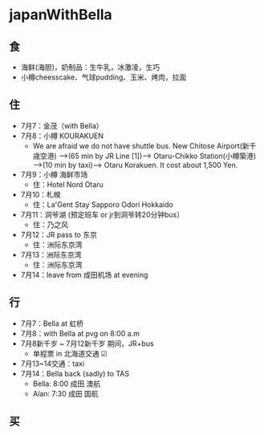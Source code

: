 # japanWithBella
## 食
  - 海鲜(海胆)，奶制品：生牛乳，冰激凌，生巧
  - 小樽cheesscake、气球pudding、玉米、烤肉，拉面
## 住
  - 7月7：金茂（with Bella）
  - 7月8：小樽 KOURAKUEN
    - We are afraid we do not have shuttle bus.
New Chitose Airport(新千歳空港) —->(65 min by JR Line [1])—-> Otaru-Chikko Station(小樽築港) —->(10 min by taxi)—-> Otaru Korakuen. It cost about 1,500 Yen.
  - 7月9：小樽 海鲜市场
    - 住：Hotel Nord Otaru
  - 7月10：札幌
    - 住：La'Gent Stay Sapporo Odori Hokkaido
  - 7月11：洞爷湖  (预定班车 or jr到洞爷转20分钟bus）
    - 住：乃之风
  - 7月12：JR pass to 东京
    - 住：洲际东京湾
  - 7月13：洲际东京湾
    - 住：洲际东京湾
  - 7月14：leave from 成田机场 at evening
## 行
  - 7月7：Bella at 虹桥
  - 7月8：with Bella at pvg on 8:00 a.m
  - 7月8新千岁 ~ 7月12新千岁 期间，JR+bus
    - 单程票 in 北海道交通  ☑
  - 7月13~14交通：taxi
  - 7月14：Bella back (sadly) to TAS 
    - Bella: 8:00 成田 澳航
    - Alan: 7:30 成田 国航
## 买
